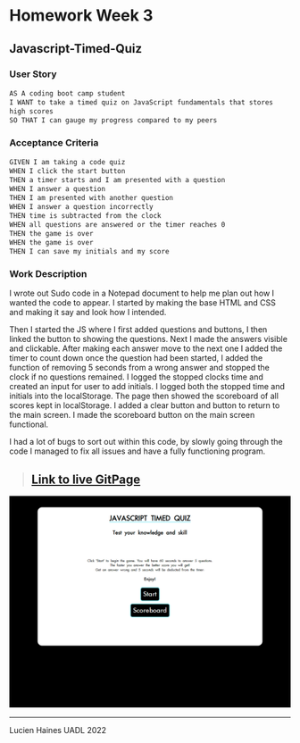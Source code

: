 # Homework Week 3
## Javascript-Timed-Quiz

### User Story
```
AS A coding boot camp student
I WANT to take a timed quiz on JavaScript fundamentals that stores high scores
SO THAT I can gauge my progress compared to my peers
```

### Acceptance Criteria
```
GIVEN I am taking a code quiz
WHEN I click the start button
THEN a timer starts and I am presented with a question
WHEN I answer a question
THEN I am presented with another question
WHEN I answer a question incorrectly
THEN time is subtracted from the clock
WHEN all questions are answered or the timer reaches 0
THEN the game is over
WHEN the game is over
THEN I can save my initials and my score
```
### Work Description
I wrote out Sudo code in a Notepad document to help me plan out how I wanted the code to appear. I started by making the base HTML and CSS and making it say and look how I intended.

Then I started the JS where I first added questions and buttons, I then linked the button to showing the questions. Next I made the answers visible and clickable. After making each answer move to the next one I added the timer to count down once the question had been started, I added the function of removing 5 seconds from a wrong answer and stopped the clock if no questions remained. I logged the stopped clocks time and created an input for user to add initials. I logged both the stopped time and initials into the localStorage. The page then showed the scoreboard of all scores kept in localStorage. I added a clear button and button to return to the main screen. I made the scoreboard button on the main screen functional.

I had a lot of bugs to sort out within this code, by slowly going through the code I managed to fix all issues and have a fully functioning program.

>## [**Link to live GitPage**](https://lucienpep.github.io/Javascript-Timed-Quiz/)

![Password Generator](./assets/Img/lucienpep.github.io_Javascript-Timed-Quiz_.png)

---
Lucien Haines UADL 2022